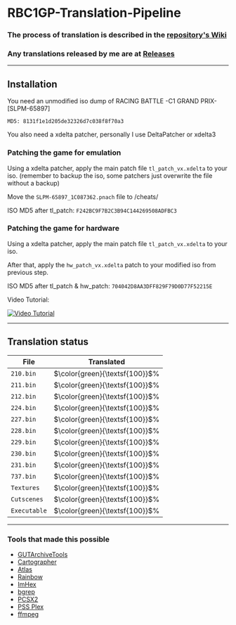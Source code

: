 # RBC1GP-Translation-Pipeline
### The process of translation is described in the [repository's Wiki](https://github.com/igorciz777/RBC1GP-Translation-Pipeline/wiki)
### Any translations released by me are at [Releases](https://github.com/igorciz777/RBC1GP-Translation-Pipeline/releases)
---
## Installation
You need an unmodified iso dump of RACING BATTLE -C1 GRAND PRIX- [SLPM-65897]

`MD5: 8131f1e1d205de32326d7c038f8f70a3`

You also need a xdelta patcher,
personally I use DeltaPatcher or xdelta3

### Patching the game for emulation
Using a xdelta patcher, apply the main patch file `tl_patch_vx.xdelta` to your iso. (remember to backup the iso, some patchers just overwrite the file without a backup)
	
Move the `SLPM-65897_1C087362.pnach` file to <your PCSX2 folder>/cheats/

ISO MD5 after tl_patch:
`F242BC9F7B2C3B94C144269508ADFBC3`


### Patching the game for hardware
Using a xdelta patcher, apply the main patch file `tl_patch_vx.xdelta` to your iso.

After that, apply the `hw_patch_vx.xdelta` patch to your modified iso from previous step.

ISO MD5 after tl_patch & hw_patch:
`704042D8AA3DFF829F79D0D77F52215E`

Video Tutorial:

[![Video Tutorial](https://img.youtube.com/vi/87E8jDqh5hk/0.jpg)](https://www.youtube.com/watch?v=87E8jDqh5hk)

---
## Translation status

| File | Translated |
| ---- | ----------- |
| `210.bin` | $\color{green}{\textsf{100}}$% |
| `211.bin` | $\color{green}{\textsf{100}}$% |
| `212.bin` | $\color{green}{\textsf{100}}$% |
| `224.bin` | $\color{green}{\textsf{100}}$% |
| `227.bin` | $\color{green}{\textsf{100}}$% |
| `228.bin` | $\color{green}{\textsf{100}}$% |
| `229.bin` | $\color{green}{\textsf{100}}$% |
| `230.bin` | $\color{green}{\textsf{100}}$% |
| `231.bin` | $\color{green}{\textsf{100}}$% |
| `737.bin` | $\color{green}{\textsf{100}}$% |
| `Textures` | $\color{green}{\textsf{100}}$% |
| `Cutscenes` | $\color{green}{\textsf{100}}$% |
| `Executable` | $\color{green}{\textsf{100}}$% |
---	
	
### Tools that made this possible
- [GUTArchiveTools](https://github.com/igorciz777/GUTArchiveTools)
- [Cartographer](https://www.romhacking.net/utilities/647/)
- [Atlas](https://www.romhacking.net/utilities/224/)
- [Rainbow](https://github.com/marco-calautti/Rainbow)
- [ImHex](https://github.com/WerWolv/ImHex)
- [bgrep](https://github.com/nneonneo/bgrep)
- [PCSX2](https://github.com/PCSX2/pcsx2)
- [PSS Plex](https://www.zophar.net/utilities/ps2util/pss-plex.html)
- [ffmpeg](https://www.ffmpeg.org/)

